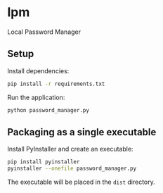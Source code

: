 # lpm

Local Password Manager

## Setup

Install dependencies:

```bash
pip install -r requirements.txt
```

Run the application:

```bash
python password_manager.py
```

## Packaging as a single executable

Install PyInstaller and create an executable:

```bash
pip install pyinstaller
pyinstaller --onefile password_manager.py
```

The executable will be placed in the `dist` directory.
